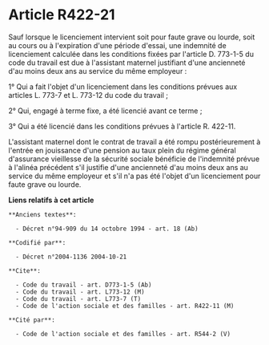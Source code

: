 # Article R422-21

Sauf lorsque le licenciement intervient soit pour faute grave ou lourde, soit au cours ou à l'expiration d'une période
d'essai, une indemnité de licenciement calculée dans les conditions fixées par l'article D. 773-1-5 du code du travail est
due à l'assistant maternel justifiant d'une ancienneté d'au moins deux ans au service du même employeur :

1° Qui a fait l'objet d'un licenciement dans les conditions prévues aux articles L. 773-7 et L. 773-12 du code du travail ;

2° Qui, engagé à terme fixe, a été licencié avant ce terme ;

3° Qui a été licencié dans les conditions prévues à l'article R. 422-11.

L'assistant maternel dont le contrat de travail a été rompu postérieurement à l'entrée en jouissance d'une pension au taux
plein du régime général d'assurance vieillesse de la sécurité sociale bénéficie de l'indemnité prévue à l'alinéa précédent
s'il justifie d'une ancienneté d'au moins deux ans au service du même employeur et s'il n'a pas été l'objet d'un licenciement
pour faute grave ou lourde.

**Liens relatifs à cet article**

	**Anciens textes**:

	  - Décret n°94-909 du 14 octobre 1994 - art. 18 (Ab)

	**Codifié par**:

	  - Décret n°2004-1136 2004-10-21

	**Cite**:

	  - Code du travail - art. D773-1-5 (Ab)
	  - Code du travail - art. L773-12 (M)
	  - Code du travail - art. L773-7 (T)
	  - Code de l'action sociale et des familles - art. R422-11 (M)

	**Cité par**:

	  - Code de l'action sociale et des familles - art. R544-2 (V)
